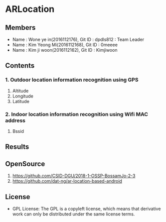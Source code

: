 # ARLocation

## Members
- Name : Wone ye in(2016112176), Git ID : dpdls812 : Team Leader
- Name : Kim Yeong Mi(2016112168), Git ID : 0meeee
- Name : Kim ji woon(2016112162), Git ID : Kimjiwoon

## Contents
### 1. Outdoor location information recognition using GPS
 1. Altitude
 2. Longitude
 3. Latitude

### 2. Indoor location information recognition using Wifi MAC address
 1. Bssid

## Results

## OpenSource
1. https://github.com/CSID-DGU/2018-1-OSSP-BossamJo-2-3
2. https://github.com/dat-ng/ar-location-based-android

## License
- GPL License: The GPL is a copyleft license, which means that derivative work can only be distributed under the same license terms.
